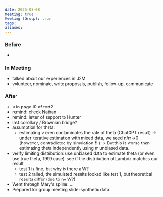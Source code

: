 ```yaml
---
date: 2025-08-08
Meeting: true
Meeting (Group): true
tags: 
aliases:
---
```


### Before
- 

### In Meeting
- talked about our experiences in JSM
- volunteer, nominate, write proposals, publish, follow-up, communicate

### After
- ≤ in page 19 of test2
- remind: check Nathan
- remind: letter of support to Hunter
- last corollary / Brownian bridge?
- assumption for theta:
	- estimating v even contaminates the rate of theta (ChatGPT result) → under iterative estimation with mixed data, we need n/m→0 (however, contradicted by simulation **!!!**) → But this is worse than estimating theta independently using m unbiased data. 
- verify limiting distribution: use unbiased data to estimate theta (or even use true theta, 1999 case), see if the distribution of Lambda matches our result
	- test 1 is fine, but why is there a W?
	- test 2 failed, the simulated results looked like test 1, but theoretical results differ (due to no W?)
- Went through Mary's spline: ...
- Prepared for group meeting slide: synthetic data